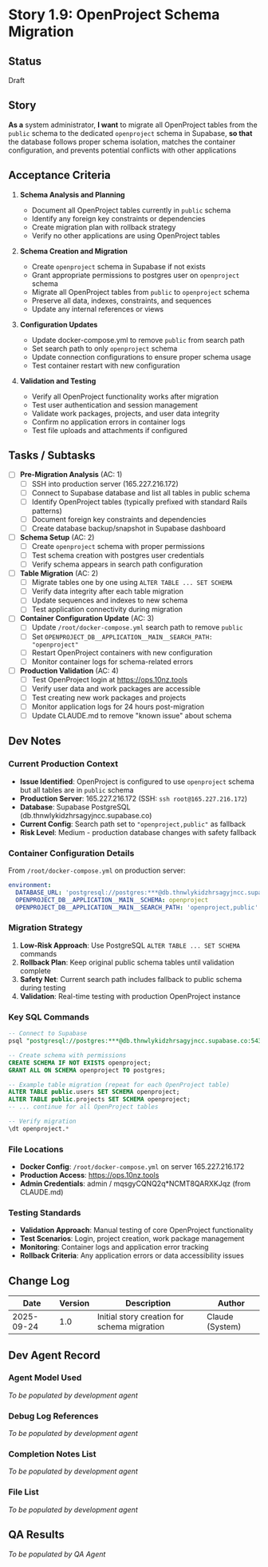 # Story 1.9: OpenProject Schema Migration

<!-- Powered by BMAD™ Core -->

## Status

Draft

## Story

**As a** system administrator, **I want** to migrate all OpenProject tables from
the `public` schema to the dedicated `openproject` schema in Supabase, **so
that** the database follows proper schema isolation, matches the container
configuration, and prevents potential conflicts with other applications

## Acceptance Criteria

1. **Schema Analysis and Planning**
   - Document all OpenProject tables currently in `public` schema
   - Identify any foreign key constraints or dependencies
   - Create migration plan with rollback strategy
   - Verify no other applications are using OpenProject tables

2. **Schema Creation and Migration**
   - Create `openproject` schema in Supabase if not exists
   - Grant appropriate permissions to postgres user on `openproject` schema
   - Migrate all OpenProject tables from `public` to `openproject` schema
   - Preserve all data, indexes, constraints, and sequences
   - Update any internal references or views

3. **Configuration Updates**
   - Update docker-compose.yml to remove `public` from search path
   - Set search path to only `openproject` schema
   - Update connection configurations to ensure proper schema usage
   - Test container restart with new configuration

4. **Validation and Testing**
   - Verify all OpenProject functionality works after migration
   - Test user authentication and session management
   - Validate work packages, projects, and user data integrity
   - Confirm no application errors in container logs
   - Test file uploads and attachments if configured

## Tasks / Subtasks

- [ ] **Pre-Migration Analysis** (AC: 1)
  - [ ] SSH into production server (165.227.216.172)
  - [ ] Connect to Supabase database and list all tables in public schema
  - [ ] Identify OpenProject tables (typically prefixed with standard Rails
        patterns)
  - [ ] Document foreign key constraints and dependencies
  - [ ] Create database backup/snapshot in Supabase dashboard

- [ ] **Schema Setup** (AC: 2)
  - [ ] Create `openproject` schema with proper permissions
  - [ ] Test schema creation with postgres user credentials
  - [ ] Verify schema appears in search path configuration

- [ ] **Table Migration** (AC: 2)
  - [ ] Migrate tables one by one using `ALTER TABLE ... SET SCHEMA`
  - [ ] Verify data integrity after each table migration
  - [ ] Update sequences and indexes to new schema
  - [ ] Test application connectivity during migration

- [ ] **Container Configuration Update** (AC: 3)
  - [ ] Update `/root/docker-compose.yml` search path to remove `public`
  - [ ] Set `OPENPROJECT_DB__APPLICATION__MAIN__SEARCH_PATH: "openproject"`
  - [ ] Restart OpenProject containers with new configuration
  - [ ] Monitor container logs for schema-related errors

- [ ] **Production Validation** (AC: 4)
  - [ ] Test OpenProject login at https://ops.10nz.tools
  - [ ] Verify user data and work packages are accessible
  - [ ] Test creating new work packages and projects
  - [ ] Monitor application logs for 24 hours post-migration
  - [ ] Update CLAUDE.md to remove "known issue" about schema

## Dev Notes

### Current Production Context

- **Issue Identified**: OpenProject is configured to use `openproject` schema
  but all tables are in `public` schema
- **Production Server**: 165.227.216.172 (SSH: `ssh root@165.227.216.172`)
- **Database**: Supabase PostgreSQL (db.thnwlykidzhrsagyjncc.supabase.co)
- **Current Config**: Search path set to `"openproject,public"` as fallback
- **Risk Level**: Medium - production database changes with safety fallback

### Container Configuration Details

From `/root/docker-compose.yml` on production server:

```yaml
environment:
  DATABASE_URL: 'postgresql://postgres:***@db.thnwlykidzhrsagyjncc.supabase.co:5432/postgres'
  OPENPROJECT_DB__APPLICATION__MAIN__SCHEMA: openproject
  OPENPROJECT_DB__APPLICATION__MAIN__SEARCH_PATH: 'openproject,public' # Currently using fallback
```

### Migration Strategy

1. **Low-Risk Approach**: Use PostgreSQL `ALTER TABLE ... SET SCHEMA` commands
2. **Rollback Plan**: Keep original public schema tables until validation
   complete
3. **Safety Net**: Current search path includes fallback to public schema during
   testing
4. **Validation**: Real-time testing with production OpenProject instance

### Key SQL Commands

```sql
-- Connect to Supabase
psql "postgresql://postgres:***@db.thnwlykidzhrsagyjncc.supabase.co:5432/postgres"

-- Create schema with permissions
CREATE SCHEMA IF NOT EXISTS openproject;
GRANT ALL ON SCHEMA openproject TO postgres;

-- Example table migration (repeat for each OpenProject table)
ALTER TABLE public.users SET SCHEMA openproject;
ALTER TABLE public.projects SET SCHEMA openproject;
-- ... continue for all OpenProject tables

-- Verify migration
\dt openproject.*
```

### File Locations

- **Docker Config**: `/root/docker-compose.yml` on server 165.227.216.172
- **Production Access**: https://ops.10nz.tools
- **Admin Credentials**: admin / mqsgyCQNQ2q\*NCMT8QARXKJqz (from CLAUDE.md)

### Testing Standards

- **Validation Approach**: Manual testing of core OpenProject functionality
- **Test Scenarios**: Login, project creation, work package management
- **Monitoring**: Container logs and application error tracking
- **Rollback Criteria**: Any application errors or data accessibility issues

## Change Log

| Date       | Version | Description                                 | Author          |
| ---------- | ------- | ------------------------------------------- | --------------- |
| 2025-09-24 | 1.0     | Initial story creation for schema migration | Claude (System) |

## Dev Agent Record

### Agent Model Used

_To be populated by development agent_

### Debug Log References

_To be populated by development agent_

### Completion Notes List

_To be populated by development agent_

### File List

_To be populated by development agent_

## QA Results

_To be populated by QA Agent_
